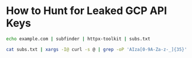 # How to Hunt for Leaked GCP API Keys


```bash
echo example.com | subfinder | httpx-toolkit | subs.txt

cat subs.txt | xargs -I@ curl -s @ | grep -oP 'AIza[0-9A-Za-z-_]{35}' | sort -u
```
